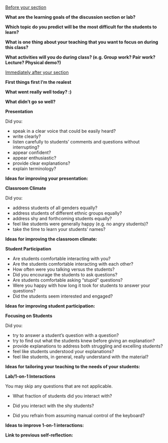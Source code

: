 <ins>Before your section</ins>  
  
**What are the learning goals of the discussion section or lab?**  
  
  
**Which topic do you predict will be the most difficult for the students to learn?**  
  
  
**What is one thing about your teaching that you want to focus on during this class?**  
  
  
**What activities will you do during class? (e.g. Group work? Pair work? Lecture? Physical demo?)**  
  
  
<ins>Immediately after your section</ins>  
  
**First things first I’m the realest**  
  
**What went really well today? :)**  
  
  
**What didn’t go so well?**  
  
  
**Presentation**  
  
Did you:

*   speak in a clear voice that could be easily heard?
*   write clearly?
*   listen carefully to students’ comments and questions without interrupting?
*   appear confident?
*   appear enthusiastic?
*   provide clear explanations?
*   explain terminology?

  
**Ideas for improving your presentation:**  
  
  
**Classroom Climate**  
  
Did you:

*   address students of all genders equally?
*   address students of different ethnic groups equally?
*   address shy and forthcoming students equally?
*   feel like students were generally happy (e.g. no angry students)?
*   take the time to learn your students’ names?

  
**Ideas for improving the classroom climate:**  
  
  
**Student Participation**  

*   Are students comfortable interacting with you?
*   Are the students comfortable interacting with each other?
*   How often were you talking versus the students?
*   Did you encourage the students to ask questions?
*   Are students comfortable asking “stupid” questions?
*   Were you happy with how long it took for students to answer your questions?
*   Did the students seem interested and engaged?

  
**Ideas for improving student participation:**  
  
  
**Focusing on Students**  
  
Did you:

*   try to answer a student’s question with a question?
*   try to find out what the students knew before giving an explanation?
*   provide explanations to address both struggling and excelling students?
*   feel like students understood your explanations?
*   feel like students, in general, really understand with the material?

  
**Ideas for tailoring your teaching to the needs of your students:**  
  
  
**Lab/1-on-1 Interactions**  
  
You may skip any questions that are not applicable.  

*   What fraction of students did you interact with?

*   Did you interact with the shy students?
*   Did you refrain from assuming manual control of the keyboard?

  
**Ideas to improve 1-on-1 interactions:**  
  
**Link to previous self-reflection:**